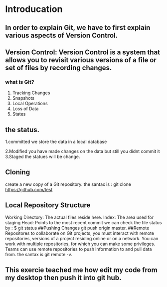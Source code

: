 # Introducation
## In order to explain Git, we have to first explain various aspects of Version Control.
## Version Control: Version Control is a system that allows you to revisit various versions of a file or set of files by recording changes.

### what is Git?
1. Tracking Changes
2. Snapshots
3. Local Operations
4. Loss of Data
5. States

## the status.
1.committed
we store the data in a local database

2.Modified
you have made changes on the data but still you didnt commit it
3.Staged
the statues will be change.

## Cloning
create a new copy of a Git repository.
the santax is :
git clone https://github.com/test

## Local Repository Structure

Working Directory: The actual files reside here.
Index: The area used for staging
Head: Points to the most recent commit
we can check the file status by :
$ git status
##Pushing Changes
git push origin master.
##Remote Repositores
to collaborate on Git projects, you must interact with remote repositories,
versions of a project residing online or on a network. You can work with multiple repositories,
for which you can make some privileges. Teams can use remote
repositories to push information to and pull data from.
the santax is git remote -v.

## This exercie teached me how edit my code from my desktop then push it into git hub.





